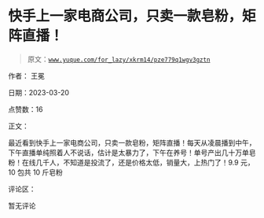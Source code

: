 # 快手上一家电商公司，只卖一款皂粉，矩阵直播！

> 原文：[`www.yuque.com/for_lazy/xkrm14/pze779q1wgv3gztn`](https://www.yuque.com/for_lazy/xkrm14/pze779q1wgv3gztn)

作者： 王冕

日期：2023-03-20

点赞数：16

正文：

最近看到快手上一家电商公司，只卖一款皂粉，矩阵直播！每天从凌晨播到中午，下午直播单纯照着人不说话，估计是太暴力了，下午在养号！单号产出几十万单皂粉！在线几千人，不知道是投流了，还是价格太低，销量大，上热门了！9.9 元，10 包共 10 斤皂粉

评论区：

暂无评论



